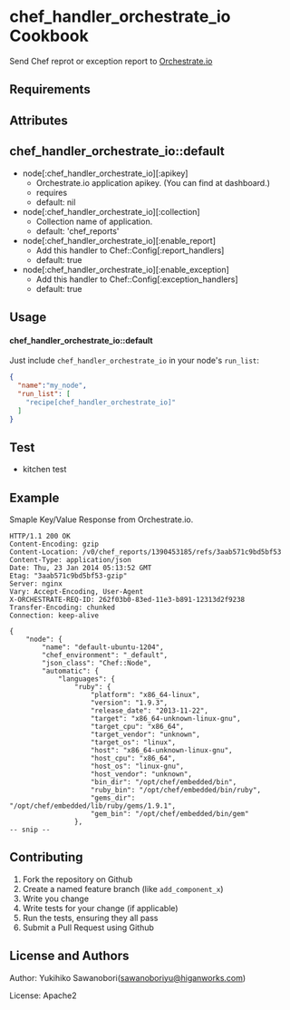 chef_handler_orchestrate_io Cookbook
====================================

Send Chef reprot or exception report to [Orchestrate.io](http://orchestrate.io/)

Requirements
------------



Attributes
----------


## chef_handler_orchestrate_io::default

- node[:chef_handler_orchestrate_io][:apikey]
  - Orchestrate.io application apikey. (You can find at dashboard.)
  - requires
  - default: nil
- node[:chef_handler_orchestrate_io][:collection]
  - Collection name of application.
  - default: 'chef_reports'
- node[:chef_handler_orchestrate_io][:enable_report]
  - Add this handler to Chef::Config[:report_handlers]
  - default: true
- node[:chef_handler_orchestrate_io][:enable_exception]
  - Add this handler to Chef::Config[:exception_handlers]
  - default: true

Usage
-----

#### chef_handler_orchestrate_io::default

Just include `chef_handler_orchestrate_io` in your node's `run_list`:

```json
{
  "name":"my_node",
  "run_list": [
    "recipe[chef_handler_orchestrate_io]"
  ]
}
```

Test
----

- kitchen test


Example
----

Smaple Key/Value Response from Orchestrate.io.

```
HTTP/1.1 200 OK
Content-Encoding: gzip
Content-Location: /v0/chef_reports/1390453185/refs/3aab571c9bd5bf53
Content-Type: application/json
Date: Thu, 23 Jan 2014 05:13:52 GMT
Etag: "3aab571c9bd5bf53-gzip"
Server: nginx
Vary: Accept-Encoding, User-Agent
X-ORCHESTRATE-REQ-ID: 262f03b0-83ed-11e3-b891-12313d2f9238
Transfer-Encoding: chunked
Connection: keep-alive

{
    "node": {
        "name": "default-ubuntu-1204",
        "chef_environment": "_default",
        "json_class": "Chef::Node",
        "automatic": {
            "languages": {
                "ruby": {
                    "platform": "x86_64-linux",
                    "version": "1.9.3",
                    "release_date": "2013-11-22",
                    "target": "x86_64-unknown-linux-gnu",
                    "target_cpu": "x86_64",
                    "target_vendor": "unknown",
                    "target_os": "linux",
                    "host": "x86_64-unknown-linux-gnu",
                    "host_cpu": "x86_64",
                    "host_os": "linux-gnu",
                    "host_vendor": "unknown",
                    "bin_dir": "/opt/chef/embedded/bin",
                    "ruby_bin": "/opt/chef/embedded/bin/ruby",
                    "gems_dir": "/opt/chef/embedded/lib/ruby/gems/1.9.1",
                    "gem_bin": "/opt/chef/embedded/bin/gem"
                },
-- snip --
```

Contributing
------------

1. Fork the repository on Github
2. Create a named feature branch (like `add_component_x`)
3. Write you change
4. Write tests for your change (if applicable)
5. Run the tests, ensuring they all pass
6. Submit a Pull Request using Github

License and Authors
-------------------
Author: Yukihiko Sawanobori(<sawanoboriyu@higanworks.com>)

License: Apache2